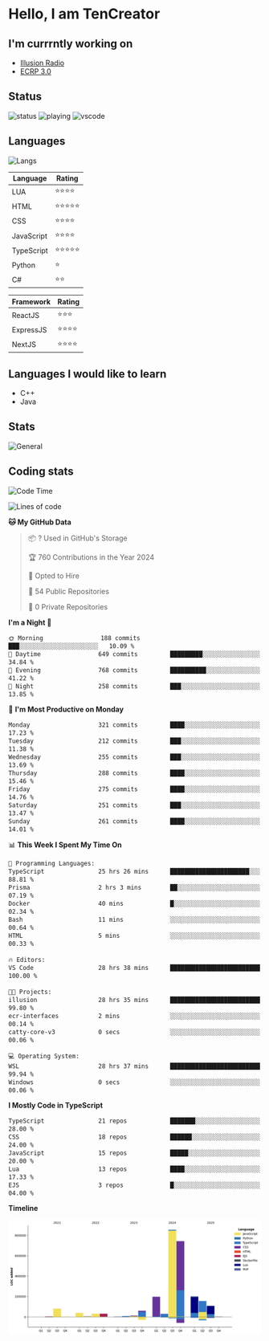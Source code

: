# Hello, I am TenCreator

## I'm currrntly working on
- [Illusion Radio](https://illusionradio.co.uk/)
- [ECRP 3.0](http://github.com/Emerald-Coast-Roleplay/)

## Status
![status](https://api.statusbadges.me/badge/status/518334475038359555?simple=true&style=for-the-badge)
![playing](https://api.statusbadges.me/badge/playing/518334475038359555?style=for-the-badge)
![vscode](https://api.statusbadges.me/badge/vscode/518334475038359555?style=for-the-badge)

## Languages
![Langs](https://github-readme-stats.vercel.app/api/top-langs/?username=tencreator&layout=compact&theme=radical)


|Language|Rating|
|--------|------|
|LUA|⭐️⭐️⭐️⭐️|
|HTML|⭐️⭐️⭐️⭐️⭐️|
|CSS|⭐️⭐️⭐️⭐️|
|JavaScript|⭐️⭐️⭐️⭐️|
|TypeScript|⭐️⭐️⭐️⭐️⭐️|
|Python|⭐️|
|C#|⭐️⭐️ |

|Framework|Rating|
|--------|------|
|ReactJS|⭐️⭐️⭐|
|ExpressJS|⭐️⭐️⭐️⭐️|
|NextJS|⭐️⭐️⭐⭐️|

## Languages I would like to learn
- C++
- Java

## Stats
![General](https://github-readme-stats.vercel.app/api?username=tencreator&show_icons=true&theme=radical)

## Coding stats

<!--START_SECTION:waka-->
![Code Time](http://img.shields.io/badge/Code%20Time-351%20hrs%2012%20mins-blue)

![Lines of code](https://img.shields.io/badge/From%20Hello%20World%20I%27ve%20Written-1.9%20million%20lines%20of%20code-blue)

**🐱 My GitHub Data** 

> 📦 ? Used in GitHub's Storage 
 > 
> 🏆 760 Contributions in the Year 2024
 > 
> 💼 Opted to Hire
 > 
> 📜 54 Public Repositories 
 > 
> 🔑 0 Private Repositories 
 > 
**I'm a Night 🦉** 

```text
🌞 Morning                188 commits         ███░░░░░░░░░░░░░░░░░░░░░░   10.09 % 
🌆 Daytime                649 commits         █████████░░░░░░░░░░░░░░░░   34.84 % 
🌃 Evening                768 commits         ██████████░░░░░░░░░░░░░░░   41.22 % 
🌙 Night                  258 commits         ███░░░░░░░░░░░░░░░░░░░░░░   13.85 % 
```
📅 **I'm Most Productive on Monday** 

```text
Monday                   321 commits         ████░░░░░░░░░░░░░░░░░░░░░   17.23 % 
Tuesday                  212 commits         ███░░░░░░░░░░░░░░░░░░░░░░   11.38 % 
Wednesday                255 commits         ███░░░░░░░░░░░░░░░░░░░░░░   13.69 % 
Thursday                 288 commits         ████░░░░░░░░░░░░░░░░░░░░░   15.46 % 
Friday                   275 commits         ████░░░░░░░░░░░░░░░░░░░░░   14.76 % 
Saturday                 251 commits         ███░░░░░░░░░░░░░░░░░░░░░░   13.47 % 
Sunday                   261 commits         ████░░░░░░░░░░░░░░░░░░░░░   14.01 % 
```


📊 **This Week I Spent My Time On** 

```text
💬 Programming Languages: 
TypeScript               25 hrs 26 mins      ██████████████████████░░░   88.81 % 
Prisma                   2 hrs 3 mins        ██░░░░░░░░░░░░░░░░░░░░░░░   07.19 % 
Docker                   40 mins             █░░░░░░░░░░░░░░░░░░░░░░░░   02.34 % 
Bash                     11 mins             ░░░░░░░░░░░░░░░░░░░░░░░░░   00.64 % 
HTML                     5 mins              ░░░░░░░░░░░░░░░░░░░░░░░░░   00.33 % 

🔥 Editors: 
VS Code                  28 hrs 38 mins      █████████████████████████   100.00 % 

🐱‍💻 Projects: 
illusion                 28 hrs 35 mins      █████████████████████████   99.80 % 
ecr-interfaces           2 mins              ░░░░░░░░░░░░░░░░░░░░░░░░░   00.14 % 
catty-core-v3            0 secs              ░░░░░░░░░░░░░░░░░░░░░░░░░   00.06 % 

💻 Operating System: 
WSL                      28 hrs 37 mins      █████████████████████████   99.94 % 
Windows                  0 secs              ░░░░░░░░░░░░░░░░░░░░░░░░░   00.06 % 
```

**I Mostly Code in TypeScript** 

```text
TypeScript               21 repos            ███████░░░░░░░░░░░░░░░░░░   28.00 % 
CSS                      18 repos            ██████░░░░░░░░░░░░░░░░░░░   24.00 % 
JavaScript               15 repos            █████░░░░░░░░░░░░░░░░░░░░   20.00 % 
Lua                      13 repos            ████░░░░░░░░░░░░░░░░░░░░░   17.33 % 
EJS                      3 repos             █░░░░░░░░░░░░░░░░░░░░░░░░   04.00 % 
```



**Timeline**

![Lines of Code chart](https://raw.githubusercontent.com/tencreator/tencreator/main/assets/bar_graph.png)


<!--END_SECTION:waka-->
